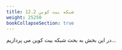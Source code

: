 ```yaml
---
title: 12.2 شبکه بیت کوین
weight: 25250
bookCollapseSection: true
---
```


در این بخش به بحث شبکه بیت کوین می پردازیم...